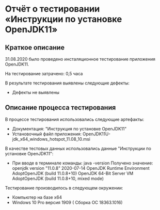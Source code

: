 # Отчёт о тестировании «Инструкции по установке OpenJDK11»

## Краткое описание
31.08.2020 было проведено инсталяционное тестирование приложения OpenJDK11.

На тестирование затрачено: 0,5 часа

В результате тестирования выявлены следующие дефекты:
* Дефекты не выявлены

## Описание процесса тестирования

В процессе тестирования использовались следующие артефакты:
* Документация: "Инструкция по установке OpenJDK11"
* Установочный файл приложения: OpenJDK11U-jdk_x64_windows_hotspot_11.08_10.msi

В качестве тестовых данных использовались данные  "Инструкции по установке OpenJDK11":
* При вводе в терминале команды:
java -version
Получено значение:
openjdk version "11.0.8" 2020-07-14
OpenJDK Runtime Environment AdoptOpenJDK (build 11.0.8+10)
OpenJDK 64-Bit Server VM AdoptOpenJDK (build 11.0.8+10, mixed mode)

Тестирование производилось в следующем окружении:
*	Компьютер на базе х64
*	Windows 10 Pro версия 1909 ( Сборка ОС 18363.1016)



